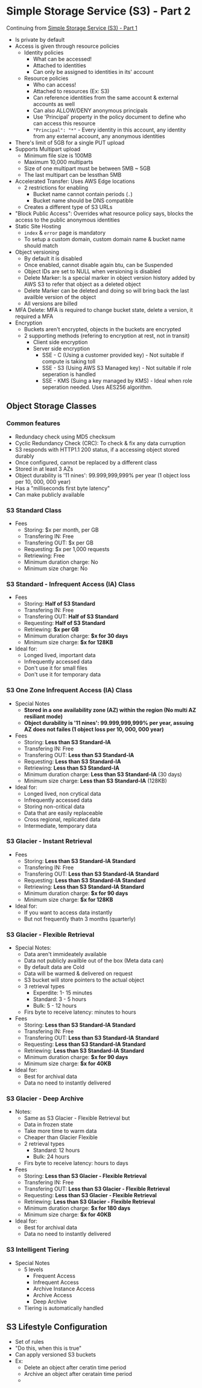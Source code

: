 

# Simple Storage Service (S3) - Part 2

Continuing from [Simple Storage Service (S3) - Part 1](./13-aws-s3-part1.md)

- Is private by default
- Access is given through resource policies
    - Identity policies
        - What can be accessed!
        - Attached to identities
        - Can only be assigned to identities in its' account
    - Resource policies
        - Who can access!
        - Attached to resources (Ex: S3)
        - Can reference identities from the same account & external accounts as well
        - Can also ALLOW/DENY anonymous principals
        - Use 'Principal' property in the policy document to define who can access this resource
        - `"Principal": "*"` - Every identity in this account, any identity from any external account, any anonymous identities
- There's limit of 5GB for a single PUT upload
- Supports Multipart upload
    - Minimum file size is 100MB
    - Maximum 10,000 multiparts
    - Size of one multipart must be between 5MB ~ 5GB
    - The last multipart can be lessthan 5MB
- Accelerated Transfer: Uses AWS Edge locations
    - 2 restrictions for enabling
        - Bucket name cannot contain periods (`.`) 
        - Bucket name should be DNS compatible
    - Creates a different type of S3 URLs
- "Block Public Access": Overrides what resource policy says, blocks the access to the public anonymous identities
- Static Site Hosting
    - `index` & `error` page is mandatory
    - To setup a custom domain, custom domain name & bucket name should match
- Object versioning
    - By default it is disabled
    - Once enabled, cannot disable again btu, can be Suspended
    - Object IDs are set to NULL when versioning is disabled
    - Delete Marker: Is a special marker in object version history added by AWS S3 to refer that object as a deleted object
    - Delete Marker can be deleted and doing so will bring back the last availble version of the object
    - All versions are billed
- MFA Delete: MFA is required to change bucket state, delete a version, it required a MFA
- Encryption
    - Buckets aren't encrypted, objects in the buckets are encrypted
    - 2 supporting methods (refering to encryption at rest, not in transit)
        - Client side encryption
        - Server side encryption
            - SSE - C (Using a customer provided key) - Not suitable if compute is taking toll
            - SSE - S3 (Using AWS S3 Managed key) - Not suitable if role seperation is handled
            - SSE - KMS (Suing a key managed by KMS) - Ideal when role seperation needed. Uses AES256 algorithm.

## Object Storage Classes

### Common features
- Redundacy check using MD5 checksum
- Cyclic Redundancy Check (CRC): To check & fix any data curruption
- S3 responds with HTTP1.1 200 status, if a accessing object stored durably
- Once configured, cannot be replaced by a different class
- Stored in at least 3 AZs
- Object durability is '11 nines': 99.999,999,999% per year (1 object loss per 10, 000, 000 year)
- Has a "milliseconds first byte latency"
- Can make publicly available

### S3 Standard Class
- Fees
    - Storing: $x per month, per GB
    - Transfering IN: Free
    - Transfering OUT: $x per GB
    - Requesting: $x per 1,000 requests
    - Retriewing: Free
    - Minimum duration charge: No
    - Minimum size charge: No
  
### S3 Standard - Infrequent Access (IA) Class
- Fees
    - Storing: **Half of S3 Standard**
    - Transfering IN: Free
    - Transfering OUT: **Half of S3 Standard**
    - Requesting: **Half of S3 Standard**
    - Retriewing: **$x per GB**
    - Minimum duration charge: **$x for 30 days**
    - Minimum size charge: **$x for 128KB**
- Ideal for:
    - Longed lived, important data
    - Infrequently accessed data
    - Don't use it for small files
    - Don't use it for temporary data

### S3 One Zone Infrequent Access (IA) Class
- Special Notes
	- **Stored in a one availability zone (AZ) within the region (No multi AZ resiliant mode)**
	- **Object durability is '11 nines': 99.999,999,999% per year, assuing AZ does not failes (1 object loss per 10, 000, 000 year)**
- Fees
    - Storing: **Less than S3 Standard-IA**
    - Transfering IN: Free
    - Transfering OUT: **Less than S3 Standard-IA**
    - Requesting: **Less than S3 Standard-IA**
    - Retriewing: **Less than S3 Standard-IA**
    - Minimum duration charge: **Less than S3 Standard-IA** (30 days)
    - Minimum size charge: **Less than S3 Standard-IA** (128KB)
- Ideal for:
    - Longed lived, non crytical data
    - Infrequently accessed data
    - Storing non-critical data
    - Data that are easily replaceable
    - Cross regional, replicated data
    - Intermediate, temporary data

### S3 Glacier - Instant Retrieval
- Fees
    - Storing: **Less than S3 Standard-IA Standard**
    - Transfering IN: Free
    - Transfering OUT: **Less than S3 Standard-IA Standard**
    - Requesting: **Less than S3 Standard-IA Standard**
    - Retriewing: **Less than S3 Standard-IA Standard**
    - Minimum duration charge: **$x for 90 days**
    - Minimum size charge: **$x for 128KB**
- Ideal for:
    - If you want to access data instantly
    - But not frequently thatn 3 months (quarterly)

### S3 Glacier - Flexible Retrieval
- Special Notes:
    - Data aren't immideately available
    - Data not publicly availble out of the box (Meta data can)
    - By default data are Cold
    - Data will be warmed & delivered on request
    - S3 bucket will store pointers to the actual object
    - 3 retrieval types
        - Experdite: 1- 15 minutes
        - Standard: 3 - 5 hours
        - Bulk: 5 - 12 hours
    - Firs byte to receive latency: minutes to hours 
- Fees
    - Storing: **Less than S3 Standard-IA Standard**
    - Transfering IN: Free
    - Transfering OUT: **Less than S3 Standard-IA Standard**
    - Requesting: **Less than S3 Standard-IA Standard**
    - Retriewing: **Less than S3 Standard-IA Standard**
    - Minimum duration charge: **$x for 90 days**
    - Minimum size charge: **$x for 40KB**
- Ideal for:
    - Best for archival data
    - Data no need to instantly delivered

### S3 Glacier - Deep Archive
- Notes:
    - Same as S3 Glacier - Flexible Retrieval but
    - Data in frozen state
    - Take more time to warm data
    - Cheaper than Glacier Flexible
    - 2 retrieval types
        - Standard: 12 hours
        - Bulk: 24 hours
    - Firs byte to receive latency: hours to days 
- Fees
    - Storing: **Less than S3 Glacier - Flexible Retrieval**
    - Transfering IN: Free
    - Transfering OUT: **Less than S3 Glacier - Flexible Retrieval**
    - Requesting: **Less than S3 Glacier - Flexible Retrieval**
    - Retriewing: **Less than S3 Glacier - Flexible Retrieval**
    - Minimum duration charge: **$x for 180 days**
    - Minimum size charge: **$x for 40KB**
- Ideal for:
    - Best for archival data
    - Data no need to instantly delivered

### S3 Intelligent Tiering
- Special Notes
    - 5 levels
        - Frequent Access
        - Infrequent Access
        - Archive Instance Access
        - Archive Access
        - Deep Archive
    - Tiering is automatically handled

## S3 Lifestyle Configuration
- Set of rules
- "Do this, when this is true"
- Can apply versioned S3 buckets
- Ex:
    - Delete an object after ceratin time period
    - Archive an object after ceratain time period
    - 
